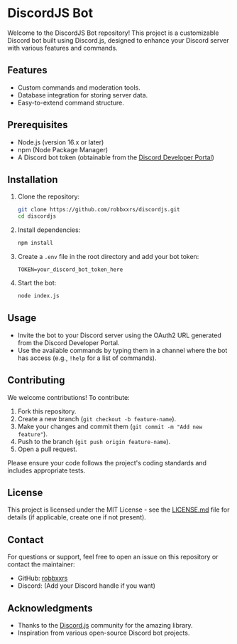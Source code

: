 # DiscordJS Bot

Welcome to the DiscordJS Bot repository! This project is a customizable Discord bot built using Discord.js, designed to enhance your Discord server with various features and commands.

## Features
- Custom commands and moderation tools.
- Database integration for storing server data.
- Easy-to-extend command structure.

## Prerequisites
- Node.js (version 16.x or later)
- npm (Node Package Manager)
- A Discord bot token (obtainable from the [Discord Developer Portal](https://discord.com/developers/applications))

## Installation

1. Clone the repository:
   ```bash
   git clone https://github.com/robbxxrs/discordjs.git
   cd discordjs
   ```

2. Install dependencies:
   ```bash
   npm install
   ```

3. Create a `.env` file in the root directory and add your bot token:
   ```
   TOKEN=your_discord_bot_token_here
   ```

4. Start the bot:
   ```bash
   node index.js
   ```

## Usage
- Invite the bot to your Discord server using the OAuth2 URL generated from the Discord Developer Portal.
- Use the available commands by typing them in a channel where the bot has access (e.g., `!help` for a list of commands).

## Contributing
We welcome contributions! To contribute:
1. Fork this repository.
2. Create a new branch (`git checkout -b feature-name`).
3. Make your changes and commit them (`git commit -m "Add new feature"`).
4. Push to the branch (`git push origin feature-name`).
5. Open a pull request.

Please ensure your code follows the project's coding standards and includes appropriate tests.

## License
This project is licensed under the MIT License - see the [LICENSE.md](LICENSE.md) file for details (if applicable, create one if not present).

## Contact
For questions or support, feel free to open an issue on this repository or contact the maintainer:
- GitHub: [robbxxrs](https://github.com/robbxxrs)
- Discord: (Add your Discord handle if you want)

## Acknowledgments
- Thanks to the [Discord.js](https://discord.js.org/) community for the amazing library.
- Inspiration from various open-source Discord bot projects.